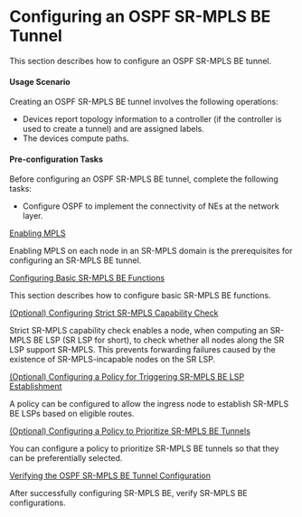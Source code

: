 Configuring an OSPF SR-MPLS BE Tunnel
=====================================

This section describes how to configure an OSPF SR-MPLS BE tunnel.

#### Usage Scenario

Creating an OSPF SR-MPLS BE tunnel involves the following operations:

* Devices report topology information to a controller (if the controller is used to create a tunnel) and are assigned labels.
* The devices compute paths.

#### Pre-configuration Tasks

Before configuring an OSPF SR-MPLS BE tunnel, complete the following tasks:

* Configure OSPF to implement the connectivity of NEs at the network layer.


[Enabling MPLS](../../../../software/nev8r10_vrpv8r16/user/vrp/dc_vrp_sr-be_cfg_0011_1.html)

Enabling MPLS on each node in an SR-MPLS domain is the prerequisites for configuring an SR-MPLS BE tunnel.

[Configuring Basic SR-MPLS BE Functions](../../../../software/nev8r10_vrpv8r16/user/vrp/dc_vrp_sr_all_cfg_0002.html)

This section describes how to configure basic SR-MPLS BE functions.

[(Optional) Configuring Strict SR-MPLS Capability Check](../../../../software/nev8r10_vrpv8r16/user/vrp/dc_vrp_sr-be_cfg_0020.html)

Strict SR-MPLS capability check enables a node, when computing an SR-MPLS BE LSP (SR LSP for short), to check whether all nodes along the SR LSP support SR-MPLS. This prevents forwarding failures caused by the existence of SR-MPLS-incapable nodes on the SR LSP.

[(Optional) Configuring a Policy for Triggering SR-MPLS BE LSP Establishment](../../../../software/nev8r10_vrpv8r16/user/vrp/dc_vrp_sr_all_cfg_0003.html)

A policy can be configured to allow the ingress node to establish SR-MPLS BE LSPs based on eligible routes.

[(Optional) Configuring a Policy to Prioritize SR-MPLS BE Tunnels](../../../../software/nev8r10_vrpv8r16/user/vrp/dc_vrp_sr_all_cfg_0004.html)

You can configure a policy to prioritize SR-MPLS BE tunnels so that they can be preferentially selected.

[Verifying the OSPF SR-MPLS BE Tunnel Configuration](../../../../software/nev8r10_vrpv8r16/user/vrp/dc_vrp_sr_all_cfg_0005.html)

After successfully configuring SR-MPLS BE, verify SR-MPLS BE configurations.
